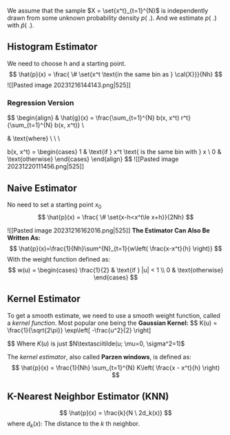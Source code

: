We assume that the sample $X = \set{x^t}_{t=1}^{N}$ is independently drawn from some unknown probability density $p( \ . )$. And we estimate $p( \ . )$ with $\hat{p}( \ . )$.

## Histogram Estimator
We need to choose h and a starting point.
$$
\hat{p}(x) = \frac{ \# \set{x^t \text{in the same bin as } \cal{X}}}{Nh}
$$
![[Pasted image 20231216144143.png|525]]
### Regression Version
$$
\begin{align}
& \hat{g}(x) = \frac{\sum_{t=1}^{N} b(x, x^t) r^t}{\sum_{t=1}^{N} b(x, x^t)} \\

& \text{where} \ \ \

b(x, x^t) = \begin{cases} 
1 & \text{if } x^t \text{ is the same bin with } x \\
0 & \text{otherwise}
\end{cases}
\end{align}
$$
![[Pasted image 20231220111456.png|525]]
## Naive Estimator
No need to set a starting point $x_0$
$$
\hat{p}(x) = \frac{ \# \set{x-h<x^t\le x+h}}{2Nh}
$$

![[Pasted image 20231216162016.png|525]]
**The Estimator Can Also Be Written As:**
$$
\hat{p}(x)=\frac{1}{Nh}\sum^{N}_{t=1}{w\left( \frac{x-x^t}{h} \right)}   
$$
With the weight function defined as:
$$
w(u) = 
\begin{cases} 
\frac{1}{2} & \text{if } |u| < 1 \\
0 & \text{otherwise} 
\end{cases}
$$
## Kernel Estimator
To get a smooth estimate, we need to use a smooth weight function, called a *kernel function*. Most popular one being the **Gaussian Kernel:**
$$
K(u) = \frac{1}{\sqrt{2\pi}} \exp\left[ -\frac{u^2}{2} \right]

$$
Where $K(u)$ is just $N\textasciitilde(u; \mu=0, \sigma^2=1)$


The *kernel estimator*, also called **Parzen windows**, is defined as:
$$
\hat{p}(x) = \frac{1}{Nh} \sum_{t=1}^{N} K\left( \frac{x - x^t}{h} \right)
$$
## K-Nearest Neighbor Estimator (KNN)

$$
\hat{p}(x) = \frac{k}{N \ 2d_k(x)}
$$
where $d_k(x):$ The distance to the $k \ \text{th}$ neighbor.